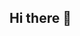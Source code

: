 ## Hi there 👋

<!--
**seesky0924/seesky0924** is a ✨ _special_ ✨ repository because its `README.md` (this file) appears on your GitHub profile.

Here are some ideas to get you started:

-大學:輔仁大學
-系所:統計資訊學系
-高中:中和高中
- Gmail:a0970007946@gmail.com
- Tel:0955046626

